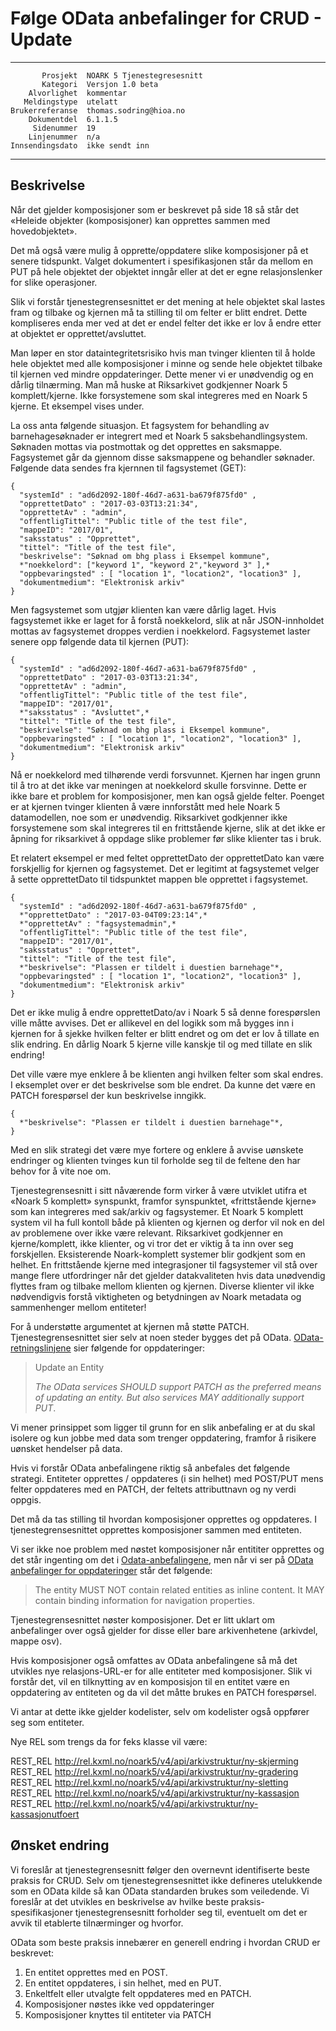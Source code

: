 Følge OData anbefalinger for CRUD - Update
==========================================

 ------------------  ---------------------------------
           Prosjekt  NOARK 5 Tjenestegresesnitt
           Kategori  Versjon 1.0 beta
        Alvorlighet  kommentar
       Meldingstype  utelatt
    Brukerreferanse  thomas.sodring@hioa.no
        Dokumentdel  6.1.1.5
         Sidenummer  19
        Linjenummer  n/a
    Innsendingsdato  ikke sendt inn
 ------------------  ---------------------------------

Beskrivelse
-----------

Når det gjelder komposisjoner som er beskrevet på side 18 så står det
«Heleide objekter (komposisjoner) kan opprettes sammen med
hovedobjektet».

Det må også være mulig å opprette/oppdatere slike komposisjoner på et
senere tidspunkt. Valget dokumentert i spesifikasjonen står da mellom
en PUT på hele objektet der objektet inngår eller at det er egne
relasjonslenker for slike operasjoner.

Slik vi forstår tjenestegrensesnittet er det mening at hele objektet
skal lastes fram og tilbake og kjernen må ta stilling til om felter er
blitt endret. Dette kompliseres enda mer ved at det er endel felter
det ikke er lov å endre etter at objektet er opprettet/avsluttet.

Man løper en stor dataintegritetsrisiko hvis man tvinger klienten til
å holde hele objektet med alle komposisjoner i minne og sende hele
objektet tilbake til kjernen ved mindre oppdateringer. Dette mener vi
er unødvendig og en dårlig tilnærming. Man må huske at Riksarkivet
godkjenner Noark 5 komplett/kjerne. Ikke forsystemene som skal
integreres med en Noark 5 kjerne. Et eksempel vises under.

La oss anta følgende situasjon. Et fagsystem for behandling av 
barnehagesøknader er integrert med et Noark 5 saksbehandlingsystem. 
Søknaden mottas via postmottak og det opprettes en saksmappe. 
Fagsystemet går da gjennom disse saksmappene og behandler søknader. 
Følgende data sendes fra kjernnen til fagsystemet (GET):

```
{
  "systemId" : "ad6d2092-180f-46d7-a631-ba679f875fd0" ,
  "opprettetDato" : "2017-03-03T13:21:34",
  "opprettetAv" : "admin",
  "offentligTittel": "Public title of the test file",
  "mappeID": "2017/01",
  "saksstatus" : "Opprettet",
  "tittel": "Title of the test file",
  "beskrivelse": "Søknad om bhg plass i Eksempel kommune",
  *"noekkelord": ["keyword 1", "keyword 2","keyword 3" ],*
  "oppbevaringsted" : [ "location 1", "location2", "location3" ],
  "dokumentmedium": "Elektronisk arkiv"
}
```

Men fagsystemet som utgjør klienten kan være dårlig laget.  Hvis
fagsystemet ikke er laget for å forstå noekkelord, slik at når
JSON-innholdet mottas av fagsystemet droppes verdien i noekkelord.
Fagsystemet laster senere opp følgende data til kjernen (PUT):

```
{
  "systemId" : "ad6d2092-180f-46d7-a631-ba679f875fd0" ,
  "opprettetDato" : "2017-03-03T13:21:34",
  "opprettetAv" : "admin",
  "offentligTittel": "Public title of the test file",
  "mappeID": "2017/01",
  *"saksstatus" : "Avsluttet",*
  "tittel": "Title of the test file",
  "beskrivelse": "Søknad om bhg plass i Eksempel kommune",
  "oppbevaringsted" : [ "location 1", "location2", "location3" ],
  "dokumentmedium": "Elektronisk arkiv"
}
```

Nå er noekkelord med tilhørende verdi forsvunnet. Kjernen har ingen
grunn til å tro at det ikke var meningen at noekkelord skulle
forsvinne. Dette er ikke bare et problem for komposisjoner, men kan
også gjelde felter.  Poenget er at kjernen tvinger klienten å være
innforstått med hele Noark 5 datamodellen, noe som er unødvendig.
Riksarkivet godkjenner ikke forsystemene som skal integreres til en
frittstående kjerne, slik at det ikke er åpning for riksarkivet å
oppdage slike problemer før slike klienter tas i bruk.

Et relatert eksempel er med feltet opprettetDato der opprettetDato kan
være forskjellig for kjernen og fagsystemet. Det er legitimt at fagsystemet
velger å sette opprettetDato til tidspunktet mappen ble opprettet i 
fagsystemet.

```
{
  "systemId" : "ad6d2092-180f-46d7-a631-ba679f875fd0" ,
  *"opprettetDato" : "2017-03-04T09:23:14",*
  *"opprettetAv" : "fagsystemadmin",*
  "offentligTittel": "Public title of the test file",
  "mappeID": "2017/01",
  "saksstatus" : "Opprettet",
  "tittel": "Title of the test file",
  *"beskrivelse": "Plassen er tildelt i duestien barnehage"*,
  "oppbevaringsted" : [ "location 1", "location2", "location3" ],
  "dokumentmedium": "Elektronisk arkiv"
}
```

Det er ikke mulig å endre opprettetDato/av i Noark 5 så denne forespørslen 
ville måtte avvises. Det er allikevel en del logikk som må bygges inn i kjernen
for å sjekke hvilken felter er blitt endret og om det er lov å tillate en slik endring. 
En dårlig Noark 5 kjerne ville kanskje til og med tillate en slik endring!

Det ville være mye enklere å be klienten angi hvilken felter som skal endres. 
I eksemplet over er det beskrivelse som ble endret. Da kunne det være en PATCH
forespørsel der kun beskrivelse inngikk.

```
{
  *"beskrivelse": "Plassen er tildelt i duestien barnehage"*,
}
```

Med en slik strategi det være mye fortere og enklere å avvise uønskete
endringer og klienten tvinges kun til forholde seg til de feltene den
har behov for å vite noe om.

Tjenestegrensesnitt i sitt nåværende form virker å være utviklet
utifra et «Noark 5 komplett» synspunkt, framfor synspunktet,
«frittstående kjerne» som kan integreres med sak/arkiv og
fagsystemer. Et Noark 5 komplett system vil ha full kontoll både på klienten
og kjernen og derfor vil nok en del av problemene over ikke være relevant. 
Riksarkivet godkjenner en kjerne/komplett, ikke klienter, og vi tror
det er viktig å ta inn over seg forskjellen.
Eksisterende Noark-komplett systemer blir godkjent som en helhet. En
frittstående kjerne med integrasjoner til fagsystemer vil stå over
mange flere utfordringer når det gjelder datakvaliteten hvis data
unødvendig flyttes fram og tilbake mellom klienten og kjernen.
Diverse klienter vil ikke nødvendigvis forstå viktigheten og
betydningen av Noark metadata og sammenhenger mellom entiteter!

For å understøtte argumentet at kjernen må støtte
PATCH. Tjenestegrensesnittet sier selv at noen steder bygges det på
OData. [OData-retningslinjene](https://docs.oasis-open.org/odata/odata/v4.0/errata02/os/complete/part1-protocol/odata-v4.0-errata02-os-part1-protocol-complete.html#_Toc406398329)
sier følgende for oppdateringer:

> Update an Entity
>
> _The OData services SHOULD support PATCH as the preferred means of
> updating an entity.
> But also services MAY additionally support PUT_.

Vi mener prinsippet som ligger til grunn for en slik anbefaling er at
du skal isolere og kun jobbe med data som trenger oppdatering, framfor
å risikere uønsket hendelser på data.

Hvis vi forstår OData anbefalingene riktig så anbefales det følgende
strategi.  Entiteter opprettes / oppdateres (i sin helhet) med
POST/PUT mens felter oppdateres med en PATCH, der feltets
attributtnavn og ny verdi oppgis.

Det må da tas stilling til hvordan komposisjoner opprettes og
oppdateres.  I tjenestegrensesnittet opprettes komposisjoner sammen
med entiteten.

Vi ser ikke noe problem med nøstet komposisjoner når entititer
opprettes og det står ingenting om det i
[Odata-anbefalingene](https://docs.oasis-open.org/odata/odata/v4.0/errata02/os/complete/part1-protocol/odata-v4.0-errata02-os-part1-protocol-complete.html#_Toc406398328),
men når vi ser på [OData anbefalinger for
oppdateringer](https://docs.oasis-open.org/odata/odata/v4.0/errata02/os/complete/part1-protocol/odata-v4.0-errata02-os-part1-protocol-complete.html#_Toc406398329)
står det følgende:

> The entity MUST NOT contain related entities as inline content. It
> MAY contain binding information for navigation properties.

Tjenestegrensesnittet nøster komposisjoner. Det er litt uklart om
anbefalinger over også gjelder for disse eller bare arkivenhetene
(arkivdel, mappe osv).

Hvis komposisjoner også omfattes av OData anbefalingene så må det
utvikles nye relasjons-URL-er for alle entiteter med
komposisjoner. Slik vi forstår det, vil en tilknytting av en
komposisjon til en entitet være en oppdatering av entiteten og da vil
det måtte brukes en PATCH forespørsel.

Vi antar at dette ikke gjelder kodelister, selv om kodelister også
oppfører seg som entiteter.

Nye REL som trengs da for feks klasse vil være:

  REST_REL http://rel.kxml.no/noark5/v4/api/arkivstruktur/ny-skjerming
  REST_REL http://rel.kxml.no/noark5/v4/api/arkivstruktur/ny-gradering
  REST_REL http://rel.kxml.no/noark5/v4/api/arkivstruktur/ny-sletting
  REST_REL http://rel.kxml.no/noark5/v4/api/arkivstruktur/ny-kassasjon
  REST_REL http://rel.kxml.no/noark5/v4/api/arkivstruktur/ny-kassasjonutfoert

Ønsket endring
--------------

Vi foreslår at tjenestegrensesnitt følger den overnevnt identifiserte
beste praksis for CRUD.  Selv om tjenestegrensesnittet ikke defineres
utelukkende som en OData kilde så kan OData standarden brukes som
veiledende.  Vi foreslår at det utvikles en beskrivelse av hvilke
beste praksis-spesifikasjoner tjenestegrensesnitt forholder seg til,
eventuelt om det er avvik til etablerte tilnærminger og hvorfor.

OData som beste praksis innebærer en generell endring i hvordan CRUD
er beskrevet:

1. En entitet opprettes med en POST.
2. En entitet oppdateres, i sin helhet, med en PUT.
3. Enkeltfelt eller utvalgte felt oppdateres med en PATCH.
4. Komposisjoner nøstes ikke ved oppdateringer
5. Komposisjoner knyttes til entiteter via PATCH
